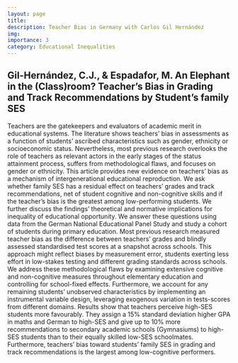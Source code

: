 ```yaml
---
layout: page
title: 
description: Teacher Bias in Germany with Carlos Gil Hernández
img: 
importance: 3
category: Educational Inequalities
---
```


## Gil-Hernández, C.J., & Espadafor, M. An Elephant in the (Class)room? Teacher’s Bias in Grading and Track Recommendations by Student’s family SES

Teachers are the gatekeepers and evaluators of academic merit in educational systems. The literature shows teachers’ bias in assessments as a function of students’ ascribed characteristics such as gender, ethnicity or socioeconomic status. Nevertheless, most previous research overlooks the role of teachers as relevant actors in the early stages of the status attainment process, suffers from methodological flaws, and focuses on gender or ethnicity. 
This article provides new evidence on teachers’ bias as a mechanism of intergenerational educational reproduction. We ask whether family SES has a residual effect on teachers’ grades and track recommendations, net of student cognitive and non-cognitive skills and if the teacher’s bias is the greatest among low-performing students. We further discuss the findings’ theoretical and normative implications for inequality of educational opportunity. 
We answer these questions using data from the German National Educational Panel Study and study a cohort of students during primary education. Most previous research measured teacher bias as the difference between teachers’ grades and blindly assessed standardised test scores at a snapshot across schools. This approach might reflect biases by measurement error, students exerting less effort in low-stakes testing and different grading standards across schools. We address these methodological flaws by examining extensive cognitive and non-cognitive measures throughout elementary education and controlling for school-fixed effects. Furthermore, we account for any remaining students’ unobserved characteristics by implementing an instrumental variable design, leveraging exogenous variation in tests-scores from different domains. 
Results show that teachers perceive high-SES students more favourably. They assign a 15% standard deviation higher GPA in maths and German to high-SES and give up to 10% more recommendations to secondary academic schools (Gymnasiums) to high-SES students than to their equally skilled low-SES schoolmates. Furthermore, teachers’ bias toward students’ family SES in grading and track recommendations is the largest among low-cognitive performers.
